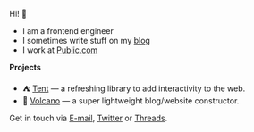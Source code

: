 Hi! 👋

- I am a frontend engineer
- I sometimes write stuff on my [blog](https://itsmeseb.dev)
- I work at [Public.com](https://public.com)

**Projects**

- ⛺ [Tent](https://github.com/tentjs/tent) — a refreshing library to add interactivity to the web.
- 🌋 [Volcano](https://github.com/sebkolind/volcano) — a super lightweight blog/website constructor.

Get in touch via [E-mail](mailto:artiste_avid_0z@icloud.com), [Twitter](https://x.com/seb_lks) or [Threads](https://threads.net/sebkolind).

<!---
sebkolind/sebkolind is a ✨ special ✨ repository because its `README.md` (this file) appears on your GitHub profile.
You can click the Preview link to take a look at your changes.
--->
